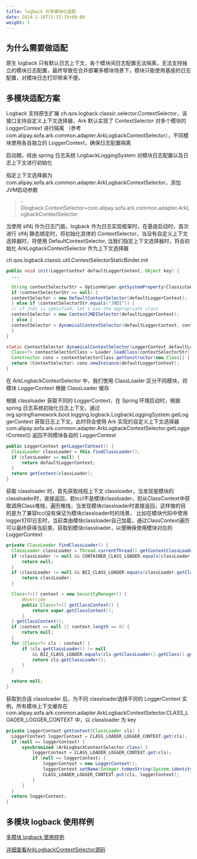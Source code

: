```yaml
---
title: logback 的多模块化适配
date: 2024-1-18T15:32:35+08:00
weight: 1
---
```


## 为什么需要做适配
原生 logback 只有默认日志上下文，各个模块间日志配置无法隔离，无法支持独立的模块日志配置，最终导致在合并部署多模块场景下，模块只能使用基座的日志配置，对模块日志打印带来不便。

## 多模块适配方案
Logback 支持原生扩展 ch.qos.logback.classic.selector.ContextSelector，该接口支持自定义上下文选择器，Ark 默认实现了 ContextSelector 对多个模块的 LoggerContext 进行隔离 （参考 com.alipay.sofa.ark.common.adapter.ArkLogbackContextSelector），不同模块使用各自独立的 LoggerContext，确保日志配置隔离

启动期，经由 spring 日志系统 LogbackLoggingSystem 对模块日志配置以及日志上下文进行初始化

指定上下文选择器为 com.alipay.sofa.ark.common.adapter.ArkLogbackContextSelector，添加JVM启动参数
> -Dlogback.ContextSelector=com.alipay.sofa.ark.common.adapter.ArkLogbackContextSelector

当使用 slf4j 作为日志门面，logback 作为日志实现框架时，在基座启动时，首次进行 slf4j 静态绑定时，将初始化具体的 ContextSelector，当没有自定义上下文选择器时，将使用 DefaultContextSelector, 当我们指定上下文选择器时，将会初始化 ArkLogbackContextSelector 作为上下文选择器

ch.qos.logback.classic.util.ContextSelectorStaticBinder.init

```java
public void init(LoggerContext defaultLoggerContext, Object key) {
  ...

  String contextSelectorStr = OptionHelper.getSystemProperty(ClassicConstants.LOGBACK_CONTEXT_SELECTOR);
  if (contextSelectorStr == null) {
  contextSelector = new DefaultContextSelector(defaultLoggerContext);
  } else if (contextSelectorStr.equals("JNDI")) {
  // if jndi is specified, let's use the appropriate class
  contextSelector = new ContextJNDISelector(defaultLoggerContext);
  } else {
  contextSelector = dynamicalContextSelector(defaultLoggerContext, contextSelectorStr);
  }
}

static ContextSelector dynamicalContextSelector(LoggerContext defaultLoggerContext, String contextSelectorStr) {
  Class<?> contextSelectorClass = Loader.loadClass(contextSelectorStr);
  Constructor cons = contextSelectorClass.getConstructor(new Class[] { LoggerContext.class });
  return (ContextSelector) cons.newInstance(defaultLoggerContext);
}
```

在 ArkLogbackContextSelector 中，我们使用 ClassLoader 区分不同模块，将模块 LoggerContext 根据 ClassLoader 缓存

根据 classloader 获取不同的 LoggerContext，在 Spring 环境启动时，根据 spring 日志系统初始化日志上下文，通过 org.springframework.boot.logging.logback.LogbackLoggingSystem.getLoggerContext 获取日志上下文，此时将会使用 Ark 实现的自定义上下文选择器 com.alipay.sofa.ark.common.adapter.ArkLogbackContextSelector.getLoggerContext() 返回不同模块各自的 LoggerContext

```java
public LoggerContext getLoggerContext() {
  ClassLoader classLoader = this.findClassLoader();
  if (classLoader == null) {
      return defaultLoggerContext;
  }
  return getContext(classLoader);
}
```

获取 classloader 时，首先获取线程上下文 classloader，当发现是模块的classloader时，直接返回，若tccl不是模块classloader，则从ClassContext中获取调用Class堆栈，遍历堆栈，当发现模块classloader时直接返回，这样做的目的是为了兼容tccl没有保证为模块classloader时的场景，
比如在模块代码中使用logger打印日志时，当前类由模块classloader自己加载，通过ClassContext遍历可以最终获得当前类，获取到模块classloader，以便确保使用模块对应的 LoggerContext

```java
private ClassLoader findClassLoader() {
  ClassLoader classLoader = Thread.currentThread().getContextClassLoader();
  if (classLoader != null && CONTAINER_CLASS_LOADER.equals(classLoader.getClass().getName())) {
      return null;
  }
  if (classLoader != null && BIZ_CLASS_LOADER.equals(classLoader.getClass().getName())) {
      return classLoader;
  }

  Class<?>[] context = new SecurityManager() {
      @Override
      public Class<?>[] getClassContext() {
          return super.getClassContext();
      }
  }.getClassContext();
  if (context == null || context.length == 0) {
      return null;
  }
  for (Class<?> cls : context) {
      if (cls.getClassLoader() != null
          && BIZ_CLASS_LOADER.equals(cls.getClassLoader().getClass().getName())) {
          return cls.getClassLoader();
      }
  }

  return null;
}
```

获取到合适 classloader 后，为不同 classloader选择不同的 LoggerContext 实例，所有模块上下文缓存在 com.alipay.sofa.ark.common.adapter.ArkLogbackContextSelector.CLASS_LOADER_LOGGER_CONTEXT 中，以 classloader 为 key

```java
private LoggerContext getContext(ClassLoader cls) {
  LoggerContext loggerContext = CLASS_LOADER_LOGGER_CONTEXT.get(cls);
  if (null == loggerContext) {
      synchronized (ArkLogbackContextSelector.class) {
          loggerContext = CLASS_LOADER_LOGGER_CONTEXT.get(cls);
          if (null == loggerContext) {
              loggerContext = new LoggerContext();
              loggerContext.setName(Integer.toHexString(System.identityHashCode(cls)));
              CLASS_LOADER_LOGGER_CONTEXT.put(cls, loggerContext);
          }
      }
  }
  return loggerContext;
}
```

## 多模块 logback 使用样例
[多模块 logback 使用样例](https://github.com/koupleless/samples/tree/main/springboot-samples/logging/logback/README.md)

[详细查看ArkLogbackContextSelector源码](https://github.com/sofastack/sofa-ark/tree/master/sofa-ark-parent/core/common/src/main/java/com/alipay/sofa/ark/common/adapter/ArkLogbackContextSelector.java)

